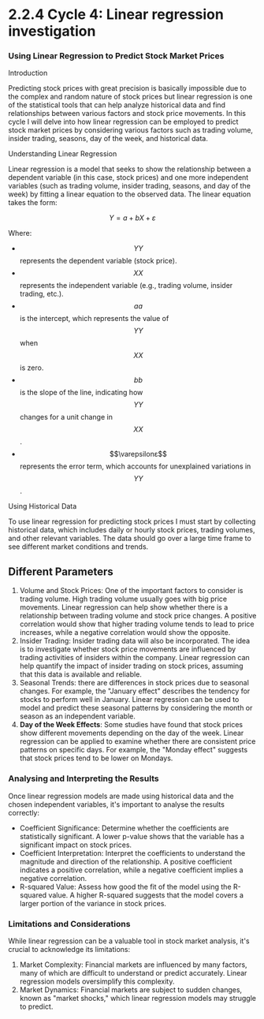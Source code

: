 # 2.2.4 Cycle 4: Linear regression investigation

### Using Linear Regression to Predict Stock Market Prices

Introduction

Predicting stock prices with great precision is basically impossible due to the complex and random nature of stock prices but linear regression is one of the statistical tools that can help analyze historical data and find  relationships between various factors and stock price movements. In this cycle I will delve into how linear regression can be employed to predict stock market prices by considering various factors such as trading volume, insider trading, seasons, day of the week, and historical data.

Understanding Linear Regression

Linear regression is a model that seeks to show the relationship between a dependent variable (in this case, stock prices) and one  more independent variables (such as trading volume, insider trading, seasons, and day of the week) by fitting a linear equation to the observed data. The linear equation takes the form:



$$Y=a+bX+ε$$

Where:

* $$YY$$ represents the dependent variable (stock price).
* $$XX$$ represents the independent variable (e.g., trading volume, insider trading, etc.).
* $$aa$$ is the intercept, which represents the value of $$YY$$ when $$XX$$ is zero.
* $$bb$$ is the slope of the line, indicating how $$YY$$ changes for a unit change in $$XX$$.
* $$\varepsilonε$$ represents the error term, which accounts for unexplained variations in $$YY$$.

Using Historical Data

To use linear regression for predicting stock prices I must start by collecting historical data, which includes daily or hourly stock prices, trading volumes, and other relevant variables. The data should go over a large time frame to see different market conditions and trends.



## Different Parameters

1. Volume and Stock Prices: One of the important factors to consider is trading volume. High trading volume usually goes with big price movements. Linear regression can help show whether there is a relationship between trading volume and stock price changes. A positive correlation would show that higher trading volume tends to lead to price increases, while a negative correlation would show the opposite.
2. Insider Trading: Insider trading data will also be incorporated. The idea is to investigate whether stock price movements are influenced by trading activities of insiders within the company. Linear regression can help quantify the impact of insider trading on stock prices, assuming that this data is available and reliable.
3. Seasonal Trends: there are differences in stock prices due to seasonal changes. For example, the "January effect" describes the tendency for stocks to perform well in January. Linear regression can be used to model and predict these seasonal patterns by considering the month or season as an independent variable.
4. **Day of the Week Effects**: Some studies have found that stock prices show different movements depending on the day of the week. Linear regression can be applied to examine whether there are consistent price patterns on specific days. For example, the "Monday effect" suggests that stock prices tend to be lower on Mondays.

### Analysing and Interpreting the Results

Once linear regression models are made using historical data and the chosen independent variables, it's important to analyse the results correctly:

* Coefficient Significance: Determine whether the coefficients are statistically significant. A lower p-value shows that the variable has a significant impact on stock prices.
* Coefficient Interpretation: Interpret the coefficients to understand the magnitude and direction of the relationship. A positive coefficient indicates a positive correlation, while a negative coefficient implies a negative correlation.
* R-squared Value: Assess how good the fit of the model using the R-squared value. A higher R-squared suggests that the model covers a larger portion of the variance in stock prices.

###

### Limitations and Considerations

While linear regression can be a valuable tool in stock market analysis, it's crucial to acknowledge its limitations:

1. Market Complexity: Financial markets are influenced by many factors, many of which are difficult to understand or predict accurately. Linear regression models oversimplify this complexity.
2. Market Dynamics: Financial markets are subject to sudden changes, known as "market shocks," which linear regression models may struggle to predict.



